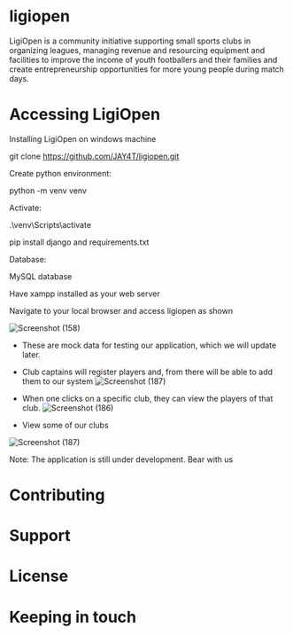 
# ligiopen
LigiOpen is a community initiative supporting small sports clubs in organizing leagues, managing revenue and resourcing equipment and facilities to improve the income of youth footballers and their families and create entrepreneurship opportunities for more young people during match days.

# Accessing LigiOpen
Installing LigiOpen on windows machine

git clone https://github.com/JAY4T/ligiopen.git

Create python environment:

python -m venv venv

Activate:

.\venv\Scripts\activate 

pip install django and requirements.txt


Database:


MySQL database


 Have xampp installed as your web server

 Navigate to your local browser and access ligiopen as shown 

 ![Screenshot (158)](https://github.com/JAY4T/ligiopen/assets/79142184/c7c7fbe9-1e41-453c-bf41-6511b9e9b8e1)
 - These are mock data for testing our application, which we will update later.
 - Club captains will register players and, from there will be able to add them to our system
![Screenshot (187)](https://github.com/JAY4T/ligiopen/assets/79142184/82c798fa-8a52-40dc-bf26-3c6975c5b18a)

 - When one clicks on a specific club, they can view the players of that club.
 ![Screenshot (186)](https://github.com/JAY4T/ligiopen/assets/79142184/6f37c69b-700a-4dfd-aae1-4b09e8b4a719)

- View some of our  clubs

![Screenshot (187)](https://github.com/JAY4T/ligiopen/assets/79142184/82c798fa-8a52-40dc-bf26-3c6975c5b18a)

Note: The application is still under development. Bear with us

# Contributing 

# Support

# License 

# Keeping in touch 
